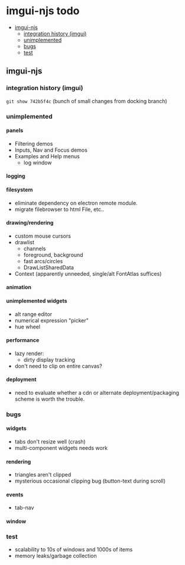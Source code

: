 # imgui-njs todo

<!-- TOC depthFrom:2 depthTo:3 updateOnSave:true withLinks:true -->

- [imgui-njs](#imgui-njs)
    - [integration history (imgui)](#integration-history-imgui)
    - [unimplemented](#unimplemented)
    - [bugs](#bugs)
    - [test](#test)

<!-- /TOC -->

## imgui-njs

### integration history (imgui)

`git show 742b5f4c` (bunch of small changes from docking branch)

### unimplemented

#### panels

* Filtering demos
* Inputs, Nav and Focus demos
* Examples and Help menus
    * log window

#### logging

#### filesystem

* eliminate dependency on electron remote module.
* migrate filebrowser to html File, etc..

#### drawing/rendering

* custom mouse cursors
* drawlist
    * channels
    * foreground, background
    * fast arcs/circles
    * DrawListSharedData
* Context (apparently unneeded, single/alt FontAtlas suffices)

#### animation

#### unimplemented widgets

* alt range editor
* numerical expression "picker"
* hue wheel

#### performance

* lazy render:
    * dirty display tracking
* don't need to clip on entire canvas?


#### deployment

* need to evaluate whether a cdn or alternate deployment/packaging
  scheme is worth the trouble.

### bugs

#### widgets

* tabs don't resize well (crash)
* multi-component widgets needs work

#### rendering

* triangles aren't clipped
* mysterious occasional clipping bug (button-text during scroll)

#### events

* tab-nav

#### window

### test

* scalability to 10s of windows and 1000s of items
* memory leaks/garbage collection
